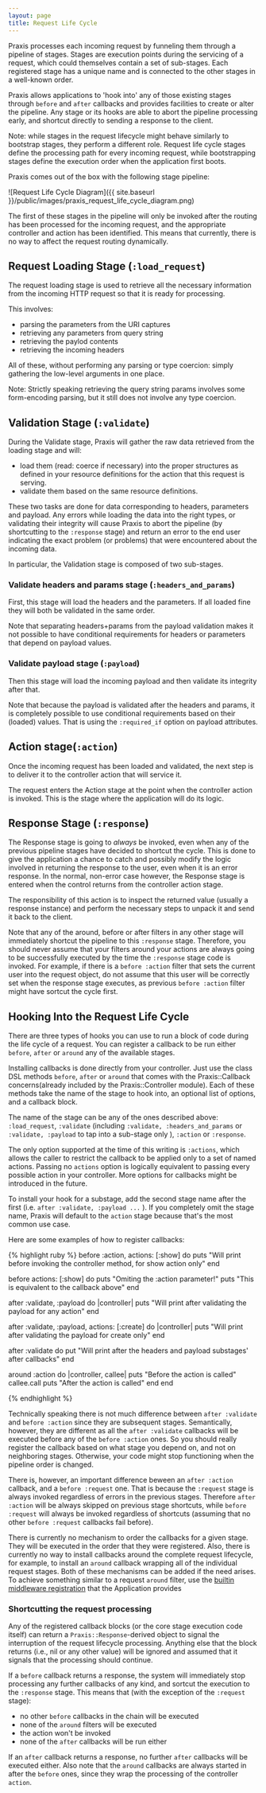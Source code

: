 ```yaml
---
layout: page
title: Request Life Cycle
---
```

Praxis processes each incoming request by funneling them through a pipeline of
stages. Stages are execution points during the servicing of a request, which
could themselves contain a set of sub-stages. Each registered stage has a
unique name and is connected to the other stages in a well-known order.

Praxis allows applications to 'hook into' any of those existing stages through
`before` and `after` callbacks and provides facilities to create or alter the
pipeline. Any stage or its hooks are able to abort the pipeline processing early,
and shortcut directly to sending a response to the client.

Note: while stages in the request lifecycle might behave similarly to bootstrap
stages, they perform a different role. Request life cycle stages define the
processing path for every incoming request, while bootstrapping stages define
the execution order when the application first boots.

Praxis comes out of the box with the following stage pipeline:

![Request Life Cycle Diagram]({{ site.baseurl }}/public/images/praxis_request_life_cycle_diagram.png)

The first of these stages in the pipeline will only be invoked after the routing has 
been processed for the incoming request, and the appropriate controller and action has 
been identified. This means that currently, there is no way to affect the request routing dynamically.

## Request Loading Stage (`:load_request`)

The request loading stage is used to retrieve all the necessary information
from the incoming HTTP request so that it is ready for processing.

This involves:

- parsing the parameters from the URI captures
- retrieving any parameters from query string
- retrieving the paylod contents
- retrieving the incoming headers

All of these, without performing any parsing or type coercion: simply gathering
the low-level arguments in one place.

Note: Strictly speaking retrieving the query string params involves some
form-encoding parsing, but it still does not involve any type coercion.

## Validation Stage (`:validate`)

During the Validate stage, Praxis will gather the raw data retrieved from the
loading stage and will:

* load them (read: coerce if necessary) into the proper structures as defined
  in your resource definitions for the action that this request is serving.
* validate them based on the same resource definitions.

These two tasks are done for data corresponding to headers, parameters and
payload. Any errors while loading the data into the right types, or validating
their integrity will cause Praxis to abort the pipeline (by shortcutting to the 
`:response` stage) and return an error to the end user indicating the exact 
problem (or problems) that were encountered about the incoming data.

In particular, the Validation stage is composed of two sub-stages.

### Validate headers and params stage (`:headers_and_params`)

First, this stage will load the headers and the parameters. If all loaded fine
they will both be validated in the same order.

Note that separating headers+params from the payload validation makes it
not possible to have conditional requirements for headers or parameters that
depend on payload values.

### Validate payload stage (`:payload`)

Then this stage will load the incoming payload and then validate its integrity
after that.

Note that because the payload is validated after the headers and params, it is
completely possible to use conditional requirements based on their (loaded)
values. That is using the `:required_if` option on payload attributes.

## Action stage(`:action`)

Once the incoming request has been loaded and validated, the next step is to
deliver it to the controller action that will service it.

The request enters the Action stage at the point when the controller action is
invoked. This is the stage where the application will do its logic.


## Response Stage (`:response`)

The Response stage is going to *always* be invoked, even when any of the previous
pipeline stages have decided to shortcut the cycle. This is done to give the application
a chance to catch and possibly modify the logic involved in returning the response 
to the user, even when it is an error response. In the normal, non-error case however, 
the Response stage is entered when the control returns from the controller action stage.

The responsibility of this action is to inspect the returned value
(usually a response instance) and perform the necessary steps to unpack it and
send it back to the client.


Note that any of the around, before or after filters in any other stage will immediately
shortcut the pipeline to this `:response` stage. Therefore, you should never assume 
that your filters around your actions are always going to be successfully executed
by the time the `:response` stage code is invoked. For example, if there is a `before :action`
filter that sets the current user into the request object, do not assume that this
user will be correctly set when the response stage executes, as previous `before :action`
filter might have sortcut the cycle first.

## Hooking Into the Request Life Cycle

There are three types of hooks you can use to run a block of code during the
life cycle of a request. You can register a callback to be run either `before`,
 `after` or `around` any of the available stages.

Installing callbacks is done directly from your controller. Just use the class
DSL methods `before`, `after` or `around` that comes with the Praxis::Callback
concerns(already included by the Praxis::Controller module). Each of these methods take 
the name of the stage to hook into, an optional list of options, and a callback block.

The name of the stage can be any of the ones described above: `:load_request`, `:validate` (including ```:validate, :headers_and_params``` or ```:validate, :payload``` to tap into a sub-stage only ), `:action` or `:response`.

The only option supported at the time of this writing is `:actions`, which
allows the caller to restrict the callback to be applied only to a set of named actions. 
Passing no `actions` option is logically equivalent to passing every possible action in
your controller. More options for callbacks might be introduced in the future.

To install your hook for a substage, add the second stage name
after the first (i.e. ```after :validate, :payload ...``` ). If you completely omit the stage name, Praxis will default to
the `action` stage because that's the most common use case.

Here are some examples of how to register callbacks:

{% highlight ruby %}
  before :action, actions: [:show] do
    puts "Will print before invoking the controller method, for show action only"
  end

  before actions: [:show] do
    puts "Omiting the :action parameter!"
    puts "This is equivalent to the callback above"
  end

  after :validate, :payload do |controller|
    puts "Will print after validating the payload for any action"
  end

  after :validate, :payload, actions: [:create] do |controller|
    puts "Will print after validating the payload for create only"
  end

  after :validate do
    put "Will print after the headers and payload substages' after callbacks"
  end
  
  around :action do |controller, callee|
    puts "Before the action is called"
    callee.call
    puts "After the action is called"
  end
end

{% endhighlight %}

Technically speaking there is not much difference between `after :validate` and `before :action`
since they are subsequent stages. Semantically, however, they are different as all the 
`after :validate` callbacks will be executed before any of the `before :action` ones.
So you should really register the callback based on what stage you depend on, and not on neighboring stages. Otherwise, your code might stop functioning when the pipeline order is changed.

There is, however, an important difference beween an `after :action` callback, and a 
`before :request` one. That is because the `:request` stage is always invoked regardless of
errors in the previous stages. Therefore `after :action` will be always skipped on previous stage
shortcuts, while `before :request` will always be invoked regardless of shortcuts (assuming that no other `before :request` callbacks fail before).

There is currently no mechanism to order the callbacks for a given stage. They will be executed
in the order that they were registered. Also, there is currently no way to install callbacks around the complete request lifecycle, for example, to install an `around` callback wrapping all of the 
individual request stages. Both of these mechanisms can be added if the need arises.
To achieve something similar to a request `around` filter, use the [builtin middleware registration](../application) that the Application provides

### Shortcutting the request processing

Any of the registered callback blocks (or the core stage execution code itself) can return a
```Praxis::Response```-derived object to signal the interruption of the request lifecycle processing. Anything else that the block returns (i.e., nil or any other value) will be ignored and assumed that it signals that the processing should continue.

If a `before` callback returns a response, the system will immediately stop processing any further
callbacks of any kind, and sortcut the execution to the `:response` stage. This means that (with
the exception of the `:request` stage):

* no other `before` callbacks in the chain will be executed
* none of the `around` filters will be executed
* the action won't be invoked 
* none of the `after` callbacks will be run either

If an `after` callback returns a response, no further `after` callbacks will be executed either.
Also note that the `around` callbacks are always started in after the `before` ones, since they wrap the processing of the controller `action`.